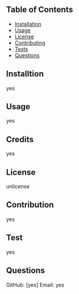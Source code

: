 ## Table of Contents
* [Installation](#installation)
* [Usage](#usage)
* [License](#license)
* [Contributing](#contributing)
* [Tests](#tests)
* [Questions](#questions)
## Installtion
yes
## Usage
yes
## Credits
yes
## License
unlicense
## Contribution
yes
## Test
yes
## Questions
GitHub: [yes]
Email: yes
